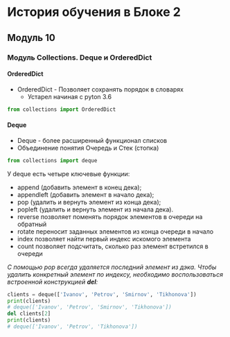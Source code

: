 # История обучения в Блоке 2

## Модуль 10
### Модуль Collections. Deque и OrderedDict

#### OrderedDict

- OrderedDict - Позволяет сохранять порядок в словарях
  - Устарел начиная с pyton 3.6

```python
from collections import OrderedDict
```

#### Deque
- Deque -  более расширенный функционал списков
- Объединение понятия Очередь и Стек (стопка)

```python
from collections import deque
```
У deque есть четыре ключевые функции:
- append (добавить элемент в конец дека);
- appendleft (добавить элемент в начало дека);
- pop (удалить и вернуть элемент из конца дека);
- popleft (удалить и вернуть элемент из начала дека).
- reverse позволяет поменять порядок элементов в очереди на обратный
- rotate переносит заданных элементов из конца очереди в начало
- index позволяет найти первый индекс искомого элемента
- count позволяет подсчитать, сколько раз элемент встретился в очереди

*С помощью pop всегда удаляется последний элемент из дэка. Чтобы удалить конкретный элемент по индексу, необходимо воспользоваться встроенной конструкцией **del**:*
```python
clients = deque(['Ivanov', 'Petrov', 'Smirnov', 'Tikhonova'])
print(clients)
# deque(['Ivanov', 'Petrov', 'Smirnov', 'Tikhonova'])
del clients[2]
print(clients)
# deque(['Ivanov', 'Petrov', 'Tikhonova'])
```

